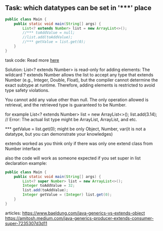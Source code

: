 ## Task: which datatypes can be set in '***' place

```java
public class Main {
    public static void main(String[] args) {
        List<? extends Number> list = new ArrayList<>();
        //*** toAddValue = null;
        //list.add(toAddValue);
        //*** getValue = list.get(0);
    }
}
```
task code: Read more [here](./Main.java)


Solution:
List<? extends Number> is read-only for adding elements:
The wildcard ? extends Number allows the list to accept any type that extends Number (e.g., Integer, Double, Float), but the compiler cannot determine the exact subtype at runtime.
Therefore, adding elements is restricted to avoid type safety violations.

You cannot add any value other than null.
The only operation allowed is retrieval, and the retrieved type is guaranteed to be Number.

for example
List<? extends Number> list = new ArrayList<>();
list.add(3.14); // Error: The actual list type might be ArrayList<Integer>, ArrayList<Double>, and etc.

*** getValue = list.get(0); might be only Object, Number, var(it is not a datatype, but you can demonstrate your knowledges)

extends worked as you think only if there was only one extend class from Number interface

also the code will work as someone expected  if you set super in list declaration
example:
```java
public class Main {
    public static void main(String[] args) {
        List<? super Number> list = new ArrayList<>();
        Integer toAddValue = 32;
        list.add(toAddValue);
        Integer getValue = (Integer) list.get(0);
    }
}
```
articles:
https://www.baeldung.com/java-generics-vs-extends-object
https://amitosh.medium.com/java-generics-producer-extends-consumer-super-7235307d3d11